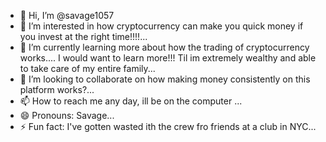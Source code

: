 - 👋 Hi, I’m @savage1057
- 👀 I’m interested in how cryptocurrency can make you quick money if you invest at the right time!!!!...
- 🌱 I’m currently learning more about how the trading of cryptocurrency works.... I would want to learn more!!! Til im extremely wealthy and able to take care of my entire family...
- 💞️ I’m looking to collaborate on how making money consistently on this platform works?...
- 📫 How to reach me any day, ill be on the computer ...
- 😄 Pronouns: Savage...
- ⚡ Fun fact: I've gotten wasted ith the crew fro friends at a club in NYC...

<!---
savage1057/savage1057 is a ✨ special ✨ repository because its `README.md` (this file) appears on your GitHub profile.
You can click the Preview link to take a look at your changes.
--->
